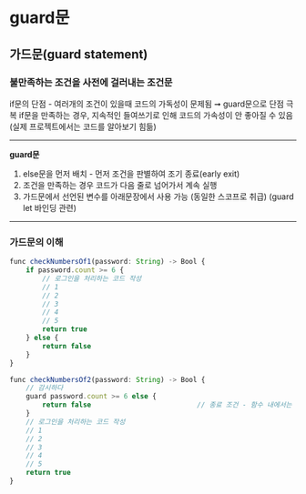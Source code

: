 # guard문
## 가드문(guard statement)
### 불만족하는 조건을 사전에 걸러내는 조건문

if문의 단점 - 여러개의 조건이 있을때 코드의 가독성이 문제됨 ➞ guard문으로 단점 극복
if문을 만족하는 경우, 지속적인 들여쓰기로 인해 코드의 가속성이 안 좋아질 수 있음  
(실제 프로젝트에서는 코드를 알아보기 힘듦)

---
 **guard문**
 1) else문을 먼저 배치 - 먼저 조건을 판별하여 조기 종료(early exit)
 2) 조건을 만족하는 경우 코드가 다음 줄로 넘어가서 계속 실행
 3) 가드문에서 선언된 변수를 아래문장에서 사용 가능 (동일한 스코프로 취급) (guard let 바인딩 관련)
---
### 가드문의 이해
```javascript
func checkNumbersOf1(password: String) -> Bool {    
    if password.count >= 6 {       
        // 로그인을 처리하는 코드 작성
        // 1
        // 2
        // 3
        // 4
        // 5        
        return true        
    } else {        
        return false        
    }
}

func checkNumbersOf2(password: String) -> Bool {    
    // 감시하다
    guard password.count >= 6 else {
        return false                          // 종료 조건 - 함수 내에서는 return / throw
    }   
    // 로그인을 처리하는 코드 작성
    // 1
    // 2
    // 3
    // 4
    // 5
    return true
}
```
